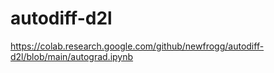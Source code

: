 # autodiff-d2l

https://colab.research.google.com/github/newfrogg/autodiff-d2l/blob/main/autograd.ipynb
